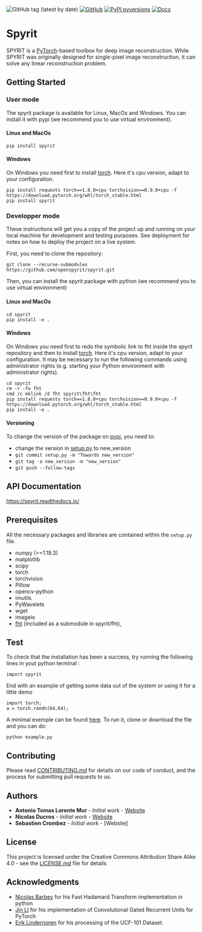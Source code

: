 
![GitHub tag (latest by date)](https://img.shields.io/github/v/tag/openspyrit/spyrit?logo=github)
[![GitHub](https://img.shields.io/github/license/openspyrit/spyrit?style=plastic)](https://github.com/openspyrit/spyrit/blob/master/LICENSE.md)
[![PyPI pyversions](https://img.shields.io/pypi/pyversions/spyrit.svg)](https://pypi.python.org/pypi/spyrit/)
[![Docs](https://readthedocs.org/projects/spyrit/badge/?version=latest&style=flat)](https://spyrit.readthedocs.io/en/master/)

# Spyrit
SPYRIT is a [PyTorch](https://pytorch.org/)-based toolbox for deep image reconstruction. While SPYRIT was originally designed for single-pixel image reconstruction, it can solve any linear reconstruction problem.
    
## Getting Started

### User mode

The spyrit package is available for Linux, MacOs and Windows. You can install it with pypi (we recommend you to use virtual environment).

#### Linux and MacOs

```
pip install spyrit
```

#### Windows

On Windows you need first to install [torch](https://pytorch.org/get-started/locally/). Here it's cpu version, adapt to your configuration.

```
pip install requests torch==1.8.0+cpu torchvision==0.9.0+cpu -f https://download.pytorch.org/whl/torch_stable.html
pip install spyrit
```

### Developper mode

These instructions will get you a copy of the project up and running on your local machine for development and testing purposes. See deployment for notes on how to deploy the project on a live system.

First, you need to clone the repository:

```
git clone --recurse-submodules https://github.com/openspyrit/spyrit.git
```

Then, you can install the spyrit package with python (we recommend you to use virtual environment)

#### Linux and MacOs

```
cd spyrit
pip install -e .
```

#### Windows

On Windows you need first to redo the symbolic link to fht inside the spyrit repository and then to install [torch](https://pytorch.org/get-started/locally/). Here it's cpu version, adapt to your configuration. It may be necessary to run the following commands using administrator rights (e.g. starting your Python environment with administrator rights).

```
cd spyrit
rm -r -fo fht
cmd /c mklink /d fht spyrit\fht\fht
pip install requests torch==1.8.0+cpu torchvision==0.9.0+cpu -f https://download.pytorch.org/whl/torch_stable.html
pip install -e .
```

#### Versioning

To change the version of the package on [pypi](https://pypi.org/project/spyrit/), you need to:
 - change the version in [setup.py](https://github.com/openspyrit/spyrit/blob/master/setup.py#L45) to new_version
 - ```git commit setup.py -m "Towards new_version"```
 - ```git tag -a new_version -m "new_version"```
 - ```git push --follow-tags```

## API Documentation
https://spyrit.readthedocs.io/

## Prerequisites

All the necessary packages and libraries are contained within the ```setup.py ``` file.

- numpy (==1.19.3)
- matplotlib
- scipy
- torch
- torchvision
- Pillow
- opencv-python
- imutils
- PyWavelets
- wget
- imageio
- [fht](https://github.com/nbarbey/fht) (included as a submodule in spyrit/fht),

## Test

To check that the installation has been a success, try running the following lines in yout python terminal :

```
import spyrit
```

End with an example of getting some data out of the system or using it for a little demo

```
import torch;
a = torch.randn(64,64);
```

A minimal exemple can be found [here](https://github.com/openspyrit/spyrit/blob/master/.github/workflows/example.py). To run it, clone or download the file and you can do:

```
python example.py
```

## Contributing

Please read [CONTRIBUTING.md](CONTRIBUTING.md) for details on our code of conduct, and the process for submitting pull requests to us.


## Authors

* **Antonio Tomas Lorente Mur** - *Initial work* - [Website](https://www.creatis.insa-lyon.fr/~lorente/)
* **Nicolas Ducros** - *Initial work* - [Website](https://www.creatis.insa-lyon.fr/~ducros/WebPage/index.html)
* **Sebastien Crombez** - *Initial work* - [Website]


## License

This project is licensed under the Creative Commons Attribution Share Alike 4.0 - see the [LICENSE.md](LICENSE.md) file for details

## Acknowledgments

* [Nicolas Barbey](https://github.com/nbarbey/fht) for his Fast Hadamard Transform implementation in python  
* [Jin LI](https://github.com/happyjin/ConvGRU-pytorch) for his implementation of Convolutional Gated Recurrent Units for PyTorch
* [Erik Lindernoren](https://github.com/eriklindernoren/Action-Recognition) for his processing of the UCF-101 Dataset.


